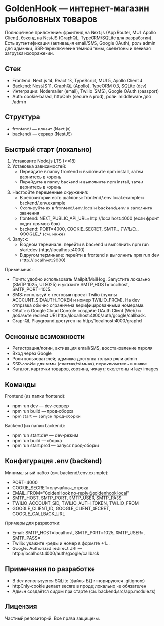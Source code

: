 # GoldenHook — интернет‑магазин рыболовных товаров

Полноценное приложение: фронтенд на Next.js (App Router, MUI, Apollo Client), бэкенд на NestJS (GraphQL, TypeORM/SQLite для разработки). Есть аутентификация (активация email/SMS, Google OAuth), роль admin для админки, SSR‑переключение тёмной темы, скелетоны и ленивая загрузка изображений.

## Стек
- Frontend: Next.js 14, React 18, TypeScript, MUI 5, Apollo Client 4
- Backend: NestJS 11, GraphQL (Apollo), TypeORM 0.3, SQLite (dev)
- Интеграции: Nodemailer (email), Twilio (SMS), Google OAuth (passport)
- Auth: cookie‑based, httpOnly (secure в prod), роли, middleware для /admin

## Структура
- frontend/ — клиент (Next.js)
- backend/ — сервер (NestJS)

## Быстрый старт (локально)
1) Установите Node.js LTS (>=18)
2) Установка зависимостей:
   - Перейдите в папку frontend и выполните npm install, затем вернитесь в корень
   - Перейдите в папку backend и выполните npm install, затем вернитесь в корень
3) Настройте переменные окружения:
   - В репозитории есть шаблоны: frontend/.env.local.example и backend/.env.example
   - Скопируйте их в frontend/.env.local и backend/.env и заполните значения
   - frontend: NEXT_PUBLIC_API_URL=http://localhost:4000 (если фронт ходит прямо в бэк)
   - backend: PORT=4000, COOKIE_SECRET, SMTP_*, TWILIO_*, GOOGLE_* (см. ниже)
4) Запуск:
   - В одном терминале: перейти в backend и выполнить npm run start:dev (http://localhost:4000)
   - В другом терминале: перейти в frontend и выполнить npm run dev (http://localhost:3000)

Примечания:
- Почта: удобно использовать Mailpit/MailHog. Запустите локально (SMTP 1025, UI 8025) и укажите SMTP_HOST=localhost, SMTP_PORT=1025.
- SMS: используйте тестовый проект Twilio (нужны ACCOUNT_SID/AUTH_TOKEN и номер TWILIO_FROM). На dev отправка обычно ограничена верифицированными номерами.
- OAuth: в Google Cloud Console создайте OAuth Client (Web) и добавьте redirect URI http://localhost:4000/auth/google/callback.
- GraphQL Playground доступен на http://localhost:4000/graphql

## Основные возможности
- Регистрация/логин, активация email/SMS, восстановление пароля
- Вход через Google
- Роли пользователей; админка доступна только роли admin
- SSR‑cookie для темы (светлая/тёмная), переключатель в шапке
- Каталог, карточки товаров, корзина, чекаут; скелетоны и lazy images

## Команды
Frontend (из папки frontend):
- npm run dev — dev‑сервер
- npm run build — прод‑сборка
- npm start — запуск прод‑сборки

Backend (из папки backend):
- npm run start:dev — dev‑режим
- npm run build — сборка
- npm run start:prod — запуск прод‑сборки

## Конфигурация .env (backend)
Минимальный набор (см. backend/.env.example):
- PORT=4000
- COOKIE_SECRET=случайная_строка
- EMAIL_FROM="GoldenHook <no-reply@goldenhook.local>"
- SMTP_HOST, SMTP_PORT, SMTP_USER, SMTP_PASS
- TWILIO_ACCOUNT_SID, TWILIO_AUTH_TOKEN, TWILIO_FROM
- GOOGLE_CLIENT_ID, GOOGLE_CLIENT_SECRET, GOOGLE_CALLBACK_URL

Примеры для разработки:
- Email: SMTP_HOST=localhost, SMTP_PORT=1025, SMTP_USER=, SMTP_PASS=
- Twilio: укажите креды и номер в формате +1...
- Google: Authorized redirect URI — http://localhost:4000/auth/google/callback

## Примечания по разработке
- В dev используется SQLite (файлы БД игнорируются .gitignore)
- httpOnly‑cookie делает secure в проде; локально не обязателен
- Админ создаётся сидом при старте (см. backend/src/app.module.ts)

## Лицензия
Частный репозиторий. Все права защищены.
